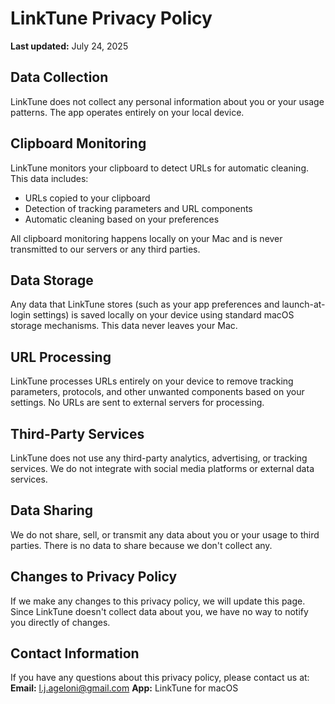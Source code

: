 # LinkTune Privacy Policy
**Last updated:** July 24, 2025

## Data Collection
LinkTune does not collect any personal information about you or your usage patterns. The app operates entirely on your local device.

## Clipboard Monitoring
LinkTune monitors your clipboard to detect URLs for automatic cleaning. This data includes:
- URLs copied to your clipboard
- Detection of tracking parameters and URL components
- Automatic cleaning based on your preferences

All clipboard monitoring happens locally on your Mac and is never transmitted to our servers or any third parties.

## Data Storage
Any data that LinkTune stores (such as your app preferences and launch-at-login settings) is saved locally on your device using standard macOS storage mechanisms. This data never leaves your Mac.

## URL Processing
LinkTune processes URLs entirely on your device to remove tracking parameters, protocols, and other unwanted components based on your settings. No URLs are sent to external servers for processing.

## Third-Party Services
LinkTune does not use any third-party analytics, advertising, or tracking services. We do not integrate with social media platforms or external data services.

## Data Sharing
We do not share, sell, or transmit any data about you or your usage to third parties. There is no data to share because we don't collect any.

## Changes to Privacy Policy
If we make any changes to this privacy policy, we will update this page. Since LinkTune doesn't collect data about you, we have no way to notify you directly of changes.

## Contact Information
If you have any questions about this privacy policy, please contact us at:
**Email:** [l.j.ageloni@gmail.com](mailto:l.j.ageloni@gmail.com)
**App:** LinkTune for macOS
